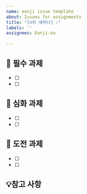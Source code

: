 ```yaml
---
name: eonji issue template
about: Issues for assignments
title: "[n차 세미나] :"
labels: ''
assignees: Eonji-sw

---
```


## 📌 필수 과제
- [ ]
- [ ]

## 📌 심화 과제
- [ ]
- [ ]

## 📌 도전 과제
- [ ]
- [ ]

## 💡참고 사항
